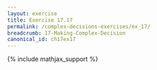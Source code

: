 ```yaml
---
layout: exercise
title: Exercise 17.17
permalink: /complex-decisions-exercises/ex_17/
breadcrumb: 17-Making-Complex-Decision
canonical_id: ch17ex17
---
```


{% include mathjax_support %}

